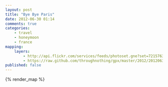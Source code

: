 ```yaml
---
layout: post
title: "Bye Bye Paris"
date: 2012-06-30 01:14
comments: true
categories: 
    - travel
    - honeymoon
    - france
mapping:
    layers:
        - http://api.flickr.com/services/feeds/photoset.gne?set=72157630528752400&nsid=45105880@N00&lang=en-us&georss=1
        - https://raw.github.com/throughnothing/gpx/master/2012/20120630.gpx
published: false
---
```


{% render_map %}



